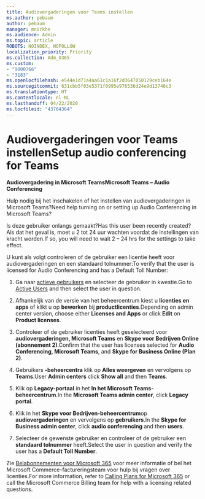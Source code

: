 ```yaml
---
title: Audiovergaderingen voor Teams instellen
ms.author: pebaum
author: pebaum
manager: mnirkhe
ms.audience: Admin
ms.topic: article
ROBOTS: NOINDEX, NOFOLLOW
localization_priority: Priority
ms.collection: Adm_O365
ms.custom:
- "9000766"
- "3183"
ms.openlocfilehash: e544e1d71a4aa61c1a16f2d3647050129ceb164e
ms.sourcegitcommit: 631cbb5f03e5371f0995e976536d24e9d13746c3
ms.translationtype: HT
ms.contentlocale: nl-NL
ms.lasthandoff: 04/22/2020
ms.locfileid: "43764364"
---
```

# <a name="setup-audio-conferencing-for-teams"></a><span data-ttu-id="9695a-102">Audiovergaderingen voor Teams instellen</span><span class="sxs-lookup"><span data-stu-id="9695a-102">Setup audio conferencing for Teams</span></span>

<span data-ttu-id="9695a-103">**Audiovergadering in Microsoft Teams**</span><span class="sxs-lookup"><span data-stu-id="9695a-103">**Microsoft Teams – Audio Conferencing**</span></span>

<span data-ttu-id="9695a-104">Hulp nodig bij het inschakelen of het instellen van audiovergaderingen in Microsoft Teams?</span><span class="sxs-lookup"><span data-stu-id="9695a-104">Need help turning on or setting up Audio Conferencing in Microsoft Teams?</span></span>

<span data-ttu-id="9695a-105">Is deze gebruiker onlangs gemaakt?</span><span class="sxs-lookup"><span data-stu-id="9695a-105">Has this user been recently created?</span></span>  <span data-ttu-id="9695a-106">Als dat het geval is, moet u 2 tot 24 uur wachten voordat de instellingen van kracht worden.</span><span class="sxs-lookup"><span data-stu-id="9695a-106">If so, you will need to wait 2 – 24 hrs for the settings to take effect.</span></span>

<span data-ttu-id="9695a-107">U kunt als volgt controleren of de gebruiker een licentie heeft voor audiovergaderingen en een standaard tolnummer:</span><span class="sxs-lookup"><span data-stu-id="9695a-107">To verify that the user is licensed for Audio Conferencing and has a Default Toll Number:</span></span>

1. <span data-ttu-id="9695a-108">Ga naar [actieve gebruikers](https://admin.microsoft.com/Adminportal/Home?source=applauncher#/users) en selecteer de gebruiker in kwestie.</span><span class="sxs-lookup"><span data-stu-id="9695a-108">Go to [Active Users](https://admin.microsoft.com/Adminportal/Home?source=applauncher#/users) and then select the user in question.</span></span>

2. <span data-ttu-id="9695a-109">Afhankelijk van de versie van het beheercentrum kiest u **licenties en apps** of klikt u op **bewerken** bij **productlicenties**.</span><span class="sxs-lookup"><span data-stu-id="9695a-109">Depending on admin center version, choose either **Licenses and Apps** or click **Edit** on **Product licenses**.</span></span>

3. <span data-ttu-id="9695a-110">Controleer of de gebruiker licenties heeft geselecteerd voor **audiovergaderingen, Microsoft Teams** en **Skype voor Bedrijven Online (abonnement 2)**.</span><span class="sxs-lookup"><span data-stu-id="9695a-110">Confirm that the user has licenses selected for **Audio Conferencing, Microsoft Teams**, and **Skype for Business Online (Plan 2)**.</span></span>

4. <span data-ttu-id="9695a-111">Gebruikers **-beheercentra** klik op **Alles weergeven** en vervolgens op **Teams**.</span><span class="sxs-lookup"><span data-stu-id="9695a-111">User **Admin centers** click **Show all** and then **Teams**.</span></span>

5. <span data-ttu-id="9695a-112">Klik op **Legacy-portaal** in het **In het Microsoft Teams-beheercentrum**.</span><span class="sxs-lookup"><span data-stu-id="9695a-112">In the **Microsoft Teams admin center**, click **Legacy portal**.</span></span>

6. <span data-ttu-id="9695a-113">Klik in het **Skype voor Bedrijven-beheercentrum**op **audiovergaderingen** en vervolgens op **gebruikers**.</span><span class="sxs-lookup"><span data-stu-id="9695a-113">In the **Skype for Business admin center**, click **audio conferencing** and then **users**.</span></span>

7. <span data-ttu-id="9695a-114">Selecteer de gewenste gebruiker en controleer of de gebruiker een **standaard tolnummer** heeft.</span><span class="sxs-lookup"><span data-stu-id="9695a-114">Select the user in question and verify the user has a **Default Toll Number**.</span></span>

<span data-ttu-id="9695a-115">Zie [Belabonnementen voor Microsoft 365](https://docs.microsoft.com/microsoftteams/calling-plans-for-office-365) voor meer informatie of bel het Microsoft Commerce-factureringsteam voor hulp bij vragen over licenties.</span><span class="sxs-lookup"><span data-stu-id="9695a-115">For more information, refer to [Calling Plans for Microsoft 365](https://docs.microsoft.com/microsoftteams/calling-plans-for-office-365) or call the Microsoft Commerce Billing team for help with a licensing related questions.</span></span>